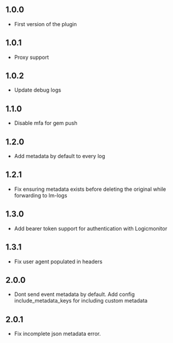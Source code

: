 ## 1.0.0
- First version of the plugin
## 1.0.1
- Proxy support
## 1.0.2
- Update debug logs
## 1.1.0
- Disable mfa for gem push
## 1.2.0
- Add metadata by default to every log
## 1.2.1
- Fix ensuring metadata exists before deleting the original while forwarding to lm-logs
## 1.3.0
- Add bearer token support for authentication with Logicmonitor
## 1.3.1
- Fix user agent populated in headers
## 2.0.0
- Dont send event metadata by default. Add config include_metadata_keys for including custom metadata
## 2.0.1
- Fix incomplete json metadata error.
